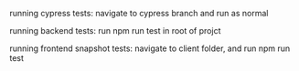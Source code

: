 

running cypress tests: navigate to cypress branch and run as normal

running backend tests: run npm run test in root of projct

running frontend snapshot tests: navigate to client folder, and run npm run test
